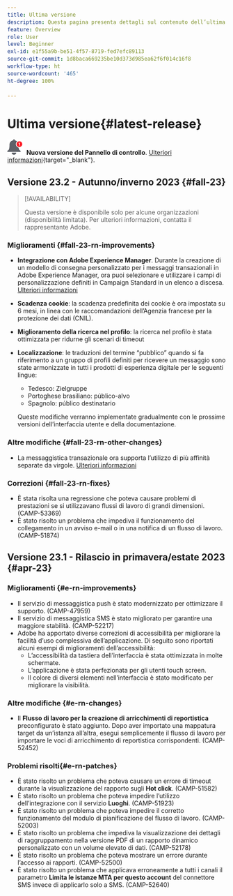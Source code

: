 ```yaml
---
title: Ultima versione
description: Questa pagina presenta dettagli sul contenuto dell’ultima versione Campaign Standard
feature: Overview
role: User
level: Beginner
exl-id: e1f55a9b-be51-4f57-8719-fed7efc89113
source-git-commit: 1d8baca669235be10d373d985ea62f6f014c16f8
workflow-type: ht
source-wordcount: '465'
ht-degree: 100%

---
```



# Ultima versione{#latest-release}

![Pannello di controllo](assets/do-not-localize/cp-icon.png) **Nuova versione del Pannello di controllo**. [Ulteriori informazioni](https://experienceleague.adobe.com/docs/control-panel/using/release-notes.html?lang=it){target="_blank"}.


## Versione 23.2 - Autunno/inverno 2023 {#fall-23}

>[!AVAILABILITY]
>
>Questa versione è disponibile solo per alcune organizzazioni (disponibilità limitata). Per ulteriori informazioni, contatta il rappresentante Adobe.

### Miglioramenti {#fall-23-rn-improvements}

* **Integrazione con Adobe Experience Manager**. Durante la creazione di un modello di consegna personalizzato per i messaggi transazionali in Adobe Experience Manager, ora puoi selezionare e utilizzare i campi di personalizzazione definiti in Campaign Standard in un elenco a discesa. [Ulteriori informazioni](../../integrating/using/creating-email-experience-manager.md)

* **Scadenza cookie**: la scadenza predefinita dei cookie è ora impostata su 6 mesi, in linea con le raccomandazioni dell’Agenzia francese per la protezione dei dati (CNIL).

* **Miglioramento della ricerca nel profilo**: la ricerca nel profilo è stata ottimizzata per ridurne gli scenari di timeout

* **Localizzazione**: le traduzioni del termine “pubblico” quando si fa riferimento a un gruppo di profili definiti per ricevere un messaggio sono state armonizzate in tutti i prodotti di esperienza digitale per le seguenti lingue:

   * Tedesco: Zielgruppe
   * Portoghese brasiliano: público-alvo
   * Spagnolo: público destinatario

  Queste modifiche verranno implementate gradualmente con le prossime versioni dell’interfaccia utente e della documentazione.


### Altre modifiche {#fall-23-rn-other-changes}

* La messaggistica transazionale ora supporta l’utilizzo di più affinità separate da virgole. [Ulteriori informazioni](../../sending/using/managing-typologies.md)

### Correzioni {#fall-23-rn-fixes}

* È stata risolta una regressione che poteva causare problemi di prestazioni se si utilizzavano flussi di lavoro di grandi dimensioni. (CAMP-53369)
* È stato risolto un problema che impediva il funzionamento del collegamento in un avviso e-mail o in una notifica di un flusso di lavoro. (CAMP-51874)

## Versione 23.1 - Rilascio in primavera/estate 2023 {#apr-23}

### Miglioramenti {#e-rn-improvements}

* Il servizio di messaggistica push è stato modernizzato per ottimizzare il supporto. (CAMP-47959)
* Il servizio di messaggistica SMS è stato migliorato per garantire una maggiore stabilità. (CAMP-52217)
* Adobe ha apportato diverse correzioni di accessibilità per migliorare la facilità d’uso complessiva dell’applicazione. Di seguito sono riportati alcuni esempi di miglioramenti dell’accessibilità:
   * L’accessibilità da tastiera dell’interfaccia è stata ottimizzata in molte schermate.
   * L’applicazione è stata perfezionata per gli utenti touch screen.
   * Il colore di diversi elementi nell’interfaccia è stato modificato per migliorare la visibilità.

### Altre modifiche {#e-rn-changes}

* Il **Flusso di lavoro per la creazione di arricchimenti di reportistica** preconfigurato è stato aggiunto. Dopo aver importato una mappatura target da un’istanza all’altra, esegui semplicemente il flusso di lavoro per importare le voci di arricchimento di reportistica corrispondenti. (CAMP-52452)

### Problemi risolti{#e-rn-patches}

* È stato risolto un problema che poteva causare un errore di timeout durante la visualizzazione del rapporto sugli **Hot click**. (CAMP-51582)
* È stato risolto un problema che poteva impedire l’utilizzo dell’integrazione con il servizio **Luoghi**. (CAMP-51923)
* È stato risolto un problema che poteva impedire il corretto funzionamento del modulo di pianificazione del flusso di lavoro. (CAMP-52003)
* È stato risolto un problema che impediva la visualizzazione dei dettagli di raggruppamento nella versione PDF di un rapporto dinamico personalizzato con un volume elevato di dati. (CAMP-52178)
* È stato risolto un problema che poteva mostrare un errore durante l’accesso ai rapporti. (CAMP-52500)
* È stato risolto un problema che applicava erroneamente a tutti i canali il parametro **Limita le istanze MTA per questo account** del connettore SMS invece di applicarlo solo a SMS. (CAMP-52640)
